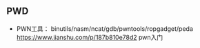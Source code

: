 ## PWD  
- PWN工具： binutils/nasm/ncat/gdb/pwntools/ropgadget/peda   
https://www.jianshu.com/p/187b810e78d2 pwn入门
